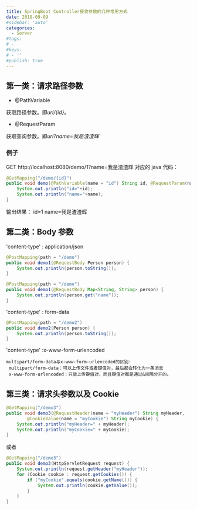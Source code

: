 ```yaml
---
title: SpringBoot Controller接收参数的几种常用方式
date: 2018-09-09
#sidebar: 'auto'
categories:
  - Server
#tags:
# -
#keys:
# - ''
#publish: true
---
```


## 第一类：请求路径参数

- @PathVariable

获取路径参数。即*url/{id}*。

- @RequestParam

获取查询参数。即*url?name=我是渣渣辉*

### 例子

GET
http://localhost:8080/demo/1?name=我是渣渣辉
对应的 java 代码：

```java
@GetMapping("/demo/{id}")
public void demo(@PathVariable(name = "id") String id, @RequestParam(name = "name") String name) {
    System.out.println("id="+id);
    System.out.println("name="+name);
}
```

输出结果：
id=1
name=我是渣渣辉

## 第二类：Body 参数

'content-type' : application/json

```java
@PostMapping(path = "/demo")
public void demo1(@RequestBody Person person) {
    System.out.println(person.toString());
}
```

```java
@PostMapping(path = "/demo")
public void demo1(@RequestBody Map<String, String> person) {
    System.out.println(person.get("name"));
}
```

'content-type' : form-data

```java
@PostMapping(path = "/demo2")
public void demo2(Person person) {
    System.out.println(person.toString());
}
```

'content-type' :x-www-form-urlencoded

```
multipart/form-data与x-www-form-urlencoded的区别:
 multipart/form-data：可以上传文件或者键值对，最后都会转化为一条消息
 x-www-form-urlencoded：只能上传键值对，而且键值对都是通过&间隔分开的。
```

## 第三类：请求头参数以及 Cookie

```java
@GetMapping("/demo3")
public void demo3(@RequestHeader(name = "myHeader") String myHeader,
        @CookieValue(name = "myCookie") String myCookie) {
    System.out.println("myHeader=" + myHeader);
    System.out.println("myCookie=" + myCookie);
}
```

或者

```java
@GetMapping("/demo3")
public void demo3(HttpServletRequest request) {
    System.out.println(request.getHeader("myHeader"));
    for (Cookie cookie : request.getCookies()) {
        if ("myCookie".equals(cookie.getName())) {
            System.out.println(cookie.getValue());
        }
    }
}
```
